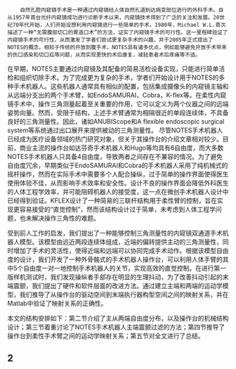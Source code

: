 		自然孔腔内窥镜手术是一种通过内窥镜经人体自然孔道到达病变部位进行的外科手术。自从1957年首台光纤内窥镜成功进行诊断手术以来，内窥镜技术得到了广泛的关注和发展。20世纪70年代开始，人们开始设想利用内窥镜进行一些简单的手术。1980年，Michael W.L.首次描述了一种“无需腹部切口的胃造口术”的方法，证实了内窥镜手术的可行性。这一里程碑验证了内窥镜手术的可行性，从而激发了学者们尝试更复杂手术的兴趣，并于2005年正式提出了NOTES的概念。相较于传统的开放剖腹手术，NOTES具有诸多优点，例如能够避免开放手术带来的伤口感染和切口疝等问题，从而实现更快的术后康复，减轻患者术后疼痛等不适。

​		在早期，NOTES主要通过内窥镜及其配备的简易活检设备实现，只能进行简单活检和组织切除手术。为了完成更为复杂的手术，学者们开始设计用于NOTES的多种手术机器人。这些机器人通常具有相似的配置，包括集成摄像头的内窥镜主轴和从远端分支出的两个手术臂，如EndoSAMURAI，Cobra，K-flex等。在柔性内窥镜手术中，操作三角测量起着至关重要的作用，它可以定义为两个仪器之间的远端姿势向量。然而，受限于结构，上述手术臂通常为相隔很近的单段连续体，不具备良好的三角测量性。因此，诸如ANUBIScope和A flexible endoscopic surgical system等系统通过出口展开来提供被动的三角测量性。
​		尽管NOTES手术机器人已经成为医疗设备领域的热门研究对象，但关于其操作台的介绍文章相对较少。目前，商业主流的操作台如达芬奇手术机器人和Hugo等均具有6自由度，而大多数NOTES手术机器人只具备4自由度，导致两者之间存在不兼容的情况。为了避免自由度冗余，早期类似于EndoSAMURAI和Cobra的手术机器人采用了纯机械式的摇杆操作，然而在实际手术中需要多个人配合操纵，过于简单的操作界面使得医生使用体验不佳，从而影响手术效率和安全性。设计不良的操作界面会降低外科医生的人体工程学效率，并可能阻碍机器人的接受度，这一点在微创手术机器人设计中已经得到验证。KFLEX设计了一种简易的三联杆结构用于柔性臂的控制，旨在实现更容易接受的“直觉控制”，然而该结构设计过于简单，未考虑到人体工程学问题，也未解决操作三角性的难题。

​		受到前人工作的启发，我们提出了一种能够控制三角测量性的内窥镜双通道手术机器人模型。该模型由远近两段连续体组成，近端的偏转提供主动的三角测量性，同时增加了手术的灵活性，使得近端和远端可以协同完成手术动作。根据该模型自由度的设计，我们开发了一种外骨骼式的手术机器人操作台，可以利用人体手臂的其中5个自由度一对一地控制手术机器人的关节，实现高效的直觉控制。在进行第一版样机测试时，我们发现操纵者手部存在明显的生理抖动，为了改善抖动引起的末端震颤，我们提出了硬件和软件层面的改进方法。通过建立主端和两端的运动学模型，我们推导了从操作台的驱动空间到末端执行器构型空间之间的映射关系，并在Matlab中验证了映射关系的正确性。

​		本文的结构安排如下：第二节介绍了主从两端自由度分布，以及操作台的机械结构设计；第三节着重讨论了NOTES手术机器人主端震颤过滤的方法；第四节推导了操作台到柔性手术臂之间的运动学映射关系；第五节对全文进行了总结。



## 2

